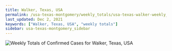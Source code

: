 ```yaml
---
title: Walker, Texas, USA
permalink: /usa-texas-montgomery/weekly_totals/usa-texas-walker-weekly_totals.html
last_updated: Dec 2, 2021
keywords: ["Walker, Texas, USA", "weekly totals"]
sidebar: usa-texas-montgomery_sidebar
---
```


![Weekly Totals of Confirmed Cases for Walker, Texas, USA](/covid_tracker/images/graphs/usa-texas-walker-weekly_totals_graph.png)

